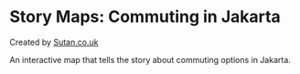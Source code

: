 # Story Maps: Commuting in Jakarta

Created by [Sutan.co.uk](https://sutan.co.uk)

An interactive map that tells the story about commuting options in Jakarta.